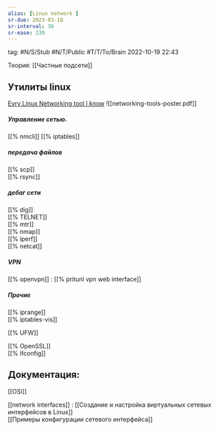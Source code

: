 ```yaml
---
alias: [Linux network ]
sr-due: 2023-03-18
sr-interval: 36
sr-ease: 239
---
```

tag: #N/S/Stub  #N/T/Public #T/T/To/Brain 
2022-10-19 22:43  

Теория:
[[Частные подсети]]



## Утилиты linux
[Evry Linux Networking tool I know](https://wizardzines.com/networking-tools-poster/)
![[networking-tools-poster.pdf]]

##### Управление сетью.
[[% nmcli]]
[[% iptables]]

##### передача файлов  
[[% scp]]  
[[% rsync]]  

##### дебаг сети   
[[% dig]]  
[[% TELNET]]  
[[% mtr]]  
[[% nmap]]  
[[% iperf]]  
[[% netcat]]  

##### VPN
[[% openvpn]] : [[% pritunl vpn web interface]]
##### Прочие  
[[% iprange]]  
[[% iptables-vis]]  

[[% UFW]]  

[[% OpenSSL]]  
[[% ifconfig]]  


## Документация:
[[OSI]]

[[network interfaces]] : [[Создание и настройка виртуальных сетевых интерфейсов в Linux]]  
[[Примеры конфигурации сетевого интерфейса]] 
